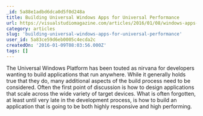 ```yaml
---
_id: 5a88e1adbd6dca0d5f0d248a
title: Building Universal Windows Apps for Universal Performance
url: https://visualstudiomagazine.com/articles/2016/01/08/windows-apps-uwp-performance.aspx
category: articles
slug: 'building-universal-windows-apps-for-universal-performance'
user_id: 5a83ce59d6eb0005c4ecda2c
createdOn: '2016-01-09T08:03:56.000Z'
tags: []
---
```


The Universal Windows Platform has been touted as nirvana for developers wanting to build applications that run anywhere. While it generally holds true that they do, many additional aspects of the build process need to be considered. Often the first point of discussion is how to design applications that scale across the wide variety of target devices. What is often forgotten, at least until very late in the development process, is how to build an application that is going to be both highly responsive and high performing.
